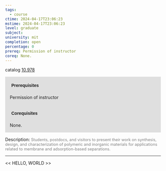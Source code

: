 ```yaml
---
tags:
  - course
ctime: 2024-04-17T23:06:23
mstime: 2024-04-17T23:06:23
level: graduate
subject: 
university: mit
completion: open
percentage: 0
prereq: Permission of instructor
coreq: None.
---
```


catalog [10.978](http://student.mit.edu/catalog/m10b.html#10.978)

<span style="display: block; padding: 15px; background-color: rgb(100, 100, 100, 0.2);"><font id="m_prereq460_0" style="display: block; font-family: Arial, sans-serif; font-weight: bold; padding: 5px">Prerequisites</font><br><span id="prereq460_0">Permission of instructor</span></span>
<span style="display: block; padding: 15px; background-color: rgb(100, 100, 100, 0.2);"><font id="m_coreq460_0" style="display: block; font-family: Arial, sans-serif; font-weight: bold; padding: 5px">Corequisites</font><br><span id="coreq460_0">None.</span></span>

<font style="">Description:</font>
<font style="color: grey; font-size: 0.8rem;">Students, postdocs, and visitors to present their work on synthesis, design, and characterization of polymeric and inorganic materials for applications related to membrane and adsorption-based separations.</font>



---

<< HELLO, WORLD >>
